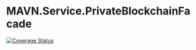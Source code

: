 # MAVN.Service.PrivateBlockchainFacade

[![Coverage Status](https://coveralls.io/repos/github/OpenMAVN/MAVN.Service.PrivateBlockchainFacade/badge.svg?branch=master)](https://coveralls.io/github/OpenMAVN/MAVN.Service.PrivateBlockchainFacade?branch=master)